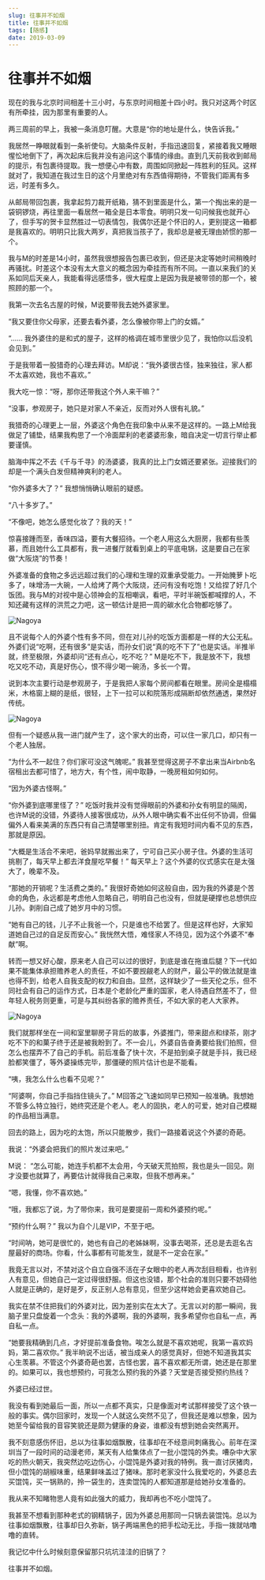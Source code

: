 ```yaml
---
slug: 往事并不如烟
title: 往事并不如烟
tags: [随感]
date: 2019-03-09
---
```


# 往事并不如烟

现在的我与北京时间相差十三小时，与东京时间相差十四小时。我只对这两个时区有所牵挂，因为那里有重要的人。

两三周前的早上，我被一条消息叮醒。大意是“你的地址是什么，快告诉我。”

我居然一睁眼就看到一条祈使句。大脑条件反射，手指迅速回复，紧接着我又睡眼惺忪地倒下了，再次起床后我并没有追问这个事情的缘由。直到几天前我收到邮局的提示，有包裹待提取。我一想便心中有数，周围如同掀起一阵胜利的狂风。这样就对了，我知道在我过生日的这个月里绝对有东西值得期待，不管我们距离有多远，时差有多久。

从邮局带回包裹，我拿起剪刀裁开纸箱，猜不到里面是什么，第一个掏出来的是一袋铜锣烧，再往里面一看居然一箱全是日本零食。明明只发一句问候我也就开心了，但手写的贺卡显然胜过一切表情包，我偶尔还是个怀旧的人，更别提这一箱都是我喜欢的。明明只比我大两岁，真把我当孩子了，我却总是被无理由娇惯的那一个。

我与M的时差是14小时，虽然我很想报告包裹已收到，但还是决定等她时间稍晚时再骚扰。时差这个本没有太大意义的概念因为牵挂而有所不同。一直以来我们的关系如同后天亲人，我能看得远感悟多，很大程度上是因为我是被带领的那一个，被照顾的那一个。

我第一次去名古屋的时候，M说要带我去她外婆家里。

“我又要住你父母家，还要去看外婆，怎么像被你带上门的女婿。”

“...... 我外婆住的是和式的屋子，这样的格调在城市里很少见了，我怕你以后没机会见到。”

于是我带着一股猎奇的心理去拜访。M却说：“我外婆很古怪，独来独往，家人都不太喜欢她，我也不喜欢。”

我大吃一惊：“呀，那你还带我这个外人来干嘛？”

“没事，参观房子，她只是对家人不亲近，反而对外人很有礼貌。”

我猎奇的心理更上一层，外婆这个角色在我印象中从来不是这样的。一路上M给我做足了铺垫，结果我构思了一个冷面犀利的老婆婆形象，暗自决定一切言行举止都要谨慎。

脑海中挥之不去《千与千寻》的汤婆婆，我真的比上门女婿还要紧张。迎接我们的却是一个满头白发但精神爽利的老人。

“你外婆多大了？” 我想悄悄确认眼前的疑惑。

“八十多岁了。”

“不像吧，她怎么感觉化妆了？我的天！”

惊喜接踵而至，香味四溢，要有大餐招待。一个老人用这么大厨房，我都有些羡慕，而且她什么工具都有，我一进餐厅就看到桌上的平底电锅，这是要自己在家做“大阪烧”的节奏！

外婆准备的食物之多远远超过我们的心理和生理的双重承受能力。一开始腌萝卜吃多了，味增汤一大碗，一人给烤了两个大阪烧，还问有没有吃饱！又给捏了好几个饭团。我与M的对视中是心领神会的互相嘲讽，看吧，平时半碗饭都喊撑的人，不知还藏有这样的洪荒之力吧，这一顿估计是把一周的碳水化合物都吃够了。

![Nagoya](./img/wangshi1.jpg)

且不说每个人的外婆个性有多不同，但在对儿孙的吃饭方面都是一样的大公无私。外婆们说“吃啊，还有很多”是实话，而孙女们说“真的吃不下了”也是实话。半推半就，终至极限，外婆却问“还有点心，吃不吃？” M是吃不下，我是放不下，我想吃又吃不动，真是好伤心，恨不得少喝一碗汤，多长一个胃。

说到本次主要行动是参观房子，于是我把人家每个房间都看在眼里。房间全是榻榻米，木格窗上糊的是纸，很轻，上下一拉可以和院落形成隔断却依然通透，果然好传统。

![Nagoya](./img/wangshi2.jpg)

但有一个疑惑从我一进门就产生了，这个家大的出奇，可以住一家几口，却只有一个老人独居。

“为什么不一起住？你们家可没这气魄呢。” 我甚至觉得这房子不拿出来当Airbnb名宿租出去都可惜了，地方大，有个性，闹中取静，一晚房租如何如何。

“因为外婆古怪啊。”

“你外婆到底哪里怪了？” 吃饭时我并没有觉得眼前的外婆和孙女有明显的隔阂，也许M说的没错，外婆待人接客很成功，从外人眼中确实看不出任何不协调，但偏偏外人看来美满的东西只有自己清楚哪里别扭。肯定有我短时间内看不见的东西，那就是原因。

“大概是生活合不来吧，爸妈早就搬出来了，宁可自己买小房子住。外婆的生活可挑剔了，每天早上都去洋食屋吃早餐！” 每天早上？这个外婆的仪式感实在是太强大了，晚辈不及。

“那她的开销呢？生活费之类的。” 我很好奇她如何这般自由，因为我的外婆是个苦命的角色，永远都是考虑他人忽略自己，明明自己也没有，但就是硬撑也总想供应儿孙。剥削自己成了她岁月中的习惯。

“她有自己的钱，儿子不止我爸一个，只是谁也不给罢了。但是这样也好，大家知道她自己过的自足反而安心。” 我恍然大悟，难怪家人不待见，因为这个外婆不“奉献”啊。

转而一想又好心酸，原来老人自己可以过的很好，到底是谁在拖谁后腿？下一代如果不能集体承担赡养老人的责任，不如不要觊觎老人的财产，最公平的做法就是谁也得不到，给老人自我支配的权力和自由。显然，这样缺少了一些天伦之乐，但不同社会有自己的运作方式，日本是个老龄化严重的国家，老人待遇自然差不了，但年轻人税务则更重，可是与其纠纷各家的赡养责任，不如大家的老人大家养。

![Nagoya](./img/wangshi3.jpg)

我们就那样坐在一间和室里聊房子背后的故事，外婆推门，带来甜点和绿茶，刚才吃不下的和菓子终于还是被我盼到了。不一会儿，外婆自告奋勇要给我们拍照，但怎么也摆弄不了自己的手机。前后准备了快十次，不是拍到桌子就是手抖，我已经脸都笑僵了，等外婆操练完毕，那僵硬的照片估计也是不能看。

“咦，我怎么什么也看不见呢？”

“阿婆啊，你自己手指挡住镜头了。” M回答之飞速如同早已预知一般准确。我想她不管多么特立独行，她终究还是个老人。老人的固执，老人的可爱，她对自己模糊的作品相当满意。

回去的路上，因为吃的太饱，所以只能散步，我们一路接着说这个外婆的奇葩。

我说：“外婆会把我们的照片发过来吧。”

M说： “怎么可能，她连手机都不太会用，今天破天荒拍照，我也是头一回见。刚才没要也就算了，再要估计就得我自己来取，但我不想再来。”

“嗯，我懂，你不喜欢她。”

“哦，我都忘了说，为了带你来，我可是要提前一周和外婆预约呢。”

“预约什么啊？” 我以为自个儿是VIP，不至于吧。

“时间呐，她可是很忙的，她也有自己的老姊妹啊，没事去喝茶，还总是去逛名古屋最好的商场。你看，什么事都有可能发生，就是不一定会在家。”

我竟无言以对，不禁对这个自立自强不活在子女眼中的老人再次刮目相看，也许别人有意见，但她自己一定过得很舒服。但这也没错，那个社会的准则只要不妨碍他人就是正确的，是好是歹，反正别人总有意见，但至少这样她会更喜欢她自己。

我实在禁不住把我们的外婆对比，因为差别实在太大了。无言以对的那一瞬间，我脑子里只盘旋着一个念头：我的外婆啊，我的外婆啊，我多希望你也自私一点，再自私一点。

“她要我精确到几点，才好提前准备食物。唉怎么就是不喜欢她呢，我第一喜欢妈妈，第二喜欢你。” 我半晌说不出话，被当成亲人的感觉真好，但她不知道我其实心生羡慕。不管这个外婆奇葩也罢，古怪也罢，喜不喜欢都无所谓，她还是在那里的。如果可以，我也想预约，可我怎么预约我的外婆？天堂是否接受预约热线？

外婆已经过世。

我没有看到她最后一面，所以一点都不真实，只是像面对考试那样接受了这个铁一般的事实。偶尔回家时，发现一个人就这么突然不见了，但我还是难以想象，因为她至今留给我的音容笑貌还是颇为健康的身姿，谁都没有想到她会突然离开。

我不刻意感伤怀旧，总以为往事如烟飘散，往事却在不经意间刺痛我心。前年在深圳当了一段时间的动漫老师，某天有人给集体点了一批小馄饨的外卖。嘈杂中大家吃的热火朝天，我突然边吃边伤心，小馄饨是外婆对我的特例。我一直讨厌猪肉，但小馄饨的胡椒味重，结果鲜味盖过了猪味。那时老家没什么我爱吃的，外婆总去买馄饨，买一锅熟的，拎一袋生的，连卖馄饨的人都知道那是给她孙女准备的。

我从来不知睹物思人竟有如此强大的威力，我却再也不吃小馄饨了。

我甚至不想看到那种老式的钢精锅子，因为外婆总用那同一只锅去装馄饨。总以为往事如烟飘散，往事却日久弥新，锅子两端黑色的把手松动无比，手指一拨就咕噜噜的直转。

我记忆中什么时候刻意保留那只坑坑洼洼的旧锅了？

往事并不如烟。